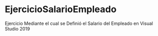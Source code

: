 # EjercicioSalarioEmpleado
Ejercicio Mediante el cual se Definió el Salario del Empleado en Visual Studio 2019

